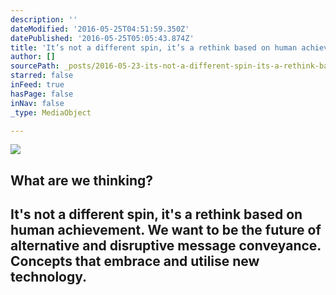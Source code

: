 ```yaml
---
description: ''
dateModified: '2016-05-25T04:51:59.350Z'
datePublished: '2016-05-25T05:05:43.874Z'
title: 'It’s not a different spin, it’s a rethink based on human achievement. We want to be the future of alternative and disruptive message conveyance. Concepts that embrace and utilise new technology.'
author: []
sourcePath: _posts/2016-05-23-its-not-a-different-spin-its-a-rethink-based-on-human-ach.md
starred: false
inFeed: true
hasPage: false
inNav: false
_type: MediaObject

---
```

<article style=""><img src="https://s3-us-west-2.amazonaws.com/the-grid-img/p/4704872f2058095a34a0323ea11524c07f60abb8.jpg" /><h1>What are we thinking?</h1></article>

## It's not a different spin, it's a rethink based on human achievement. We want to be the future of alternative and disruptive message conveyance. Concepts that embrace and utilise new technology.